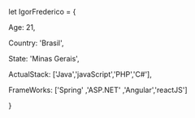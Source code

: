 let IgorFrederico = {

Age: 21,

Country: 'Brasil',

State: 'Minas Gerais',

ActualStack: ['Java','javaScript','PHP','C#'],

FrameWorks: ['Spring' ,'ASP.NET' ,'Angular','reactJS']

}

